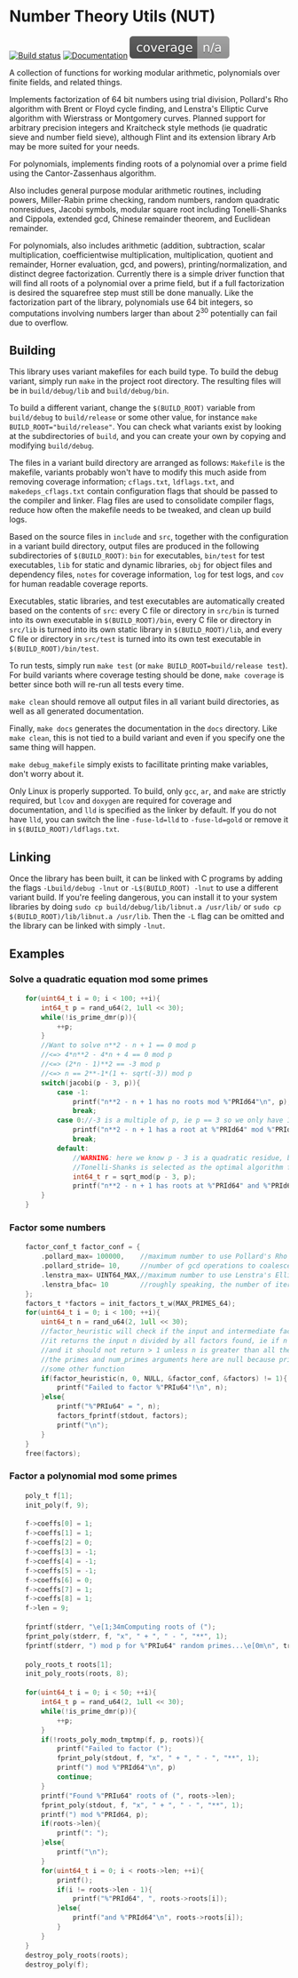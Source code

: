 # Number Theory Utils (NUT)

[![Build status](https://ci.appveyor.com/api/projects/status/0uctn18i9nl5pmuj?svg=true)](https://ci.appveyor.com/project/hacatu/number-theory-utils)
[![Documentation](https://img.shields.io/badge/-documentation-gray)](docs/index.html)
[![Coverage](build/debug/coverage.svg)](build/debug/cov/index.html)

A collection of functions for working modular arithmetic, polynomials over finite fields, and related things.

Implements factorization of 64 bit numbers using trial division, Pollard's Rho algorithm with Brent or Floyd
cycle finding, and Lenstra's Elliptic Curve algorithm with Wierstrass or Montgomery curves.  Planned support
for arbitrary precision integers and Kraitcheck style methods (ie quadratic sieve and number field sieve),
although Flint and its extension library Arb may be more suited for your needs.

For polynomials, implements finding roots of a polynomial over a prime field using the Cantor-Zassenhaus algorithm.

Also includes general purpose modular arithmetic routines, including powers, Miller-Rabin prime checking,
random numbers, random quadratic nonresidues, Jacobi symbols, modular square root including Tonelli-Shanks
and Cippola, extended gcd, Chinese remainder theorem, and Euclidean remainder.

For polynomials, also includes arithmetic (addition, subtraction, scalar multiplication, coefficientwise multiplication,
multiplication, quotient and remainder, Horner evaluation, gcd, and powers), printing/normalization,
and distinct degree factorization.  Currently there is a simple driver function that will find all roots
of a polynomial over a prime field, but if a full factorization is desired the squarefree step must still be done manually.
Like the factorization part of the library, polynomials use 64 bit integers, so computations involving numbers larger than
about 2<sup>30</sup> potentially can fail due to overflow.

## Building

This library uses variant makefiles for each build type.  To build the debug variant, simply run `make`
in the project root directory.  The resulting files will be in `build/debug/lib` and `build/debug/bin`.

To build a different variant, change the `$(BUILD_ROOT)` variable from `build/debug` to `build/release`
or some other value, for instance `make BUILD_ROOT="build/release"`.  You can check what variants exist
by looking at the subdirectories of `build`, and you can create your own by copying and modifying `build/debug`.

The files in a variant build directory are arranged as follows: `Makefile` is the makefile, variants
probably won't have to modify this much aside from removing coverage information; `cflags.txt`,
`ldflags.txt`, and `makedeps_cflags.txt` contain configuration flags that should be passed to the compiler
and linker.  Flag files are used to consolidate compiler flags, reduce how often the makefile needs to be
tweaked, and clean up build logs.

Based on the source files in `include` and `src`, together with the configuration in a variant build directory,
output files are produced in the following subdirectories of `$(BUILD_ROOT)`: `bin` for executables, `bin/test`
for test executables, `lib` for static and dynamic libraries, `obj` for object files and dependency files,
`notes` for coverage information, `log` for test logs, and `cov` for human readable coverage reports.

Executables, static libraries, and test executables are automatically created based on the contents of `src`:
every C file or directory in `src/bin` is turned into its own executable in `$(BUILD_ROOT)/bin`, every C file
or directory in `src/lib` is turned into its own static library in `$(BUILD_ROOT)/lib`, and every C file or
directory in `src/test` is turned into its own test executable in `$(BUILD_ROOT)/bin/test`.

To run tests, simply run `make test` (or `make BUILD_ROOT=build/release test`).  For build variants where
coverage testing should be done, `make coverage` is better since both will re-run all tests every time.

`make clean` should remove all output files in all variant build directories, as well as all generated
documentation.

Finally, `make docs` generates the documentation in the `docs` directory.  Like `make clean`, this is not
tied to a build variant and even if you specify one the same thing will happen.

`make debug_makefile` simply exists to facillitate printing make variables, don't worry about it.

Only Linux is properly supported.  To build, only `gcc`, `ar`, and `make` are strictly required, but `lcov`
and `doxygen` are required for coverage and documentation, and `lld` is specified as the linker by default.
If you do not have `lld`, you can switch the line `-fuse-ld=lld` to `-fuse-ld=gold` or remove it in
`$(BUILD_ROOT)/ldflags.txt`.

## Linking
Once the library has been built, it can be linked with C programs by adding the flags `-Lbuild/debug -lnut`
or `-L$(BUILD_ROOT) -lnut` to use a different variant build.  If you're feeling dangerous, you can install
it to your system libraries by doing `sudo cp build/debug/lib/libnut.a /usr/lib/` or
`sudo cp $(BUILD_ROOT)/lib/libnut.a /usr/lib`.  Then the `-L` flag can be omitted and the library can be
linked with simply `-lnut`.

## Examples

### Solve a quadratic equation mod some primes
```C
	for(uint64_t i = 0; i < 100; ++i){
		int64_t p = rand_u64(2, 1ull << 30);
		while(!is_prime_dmr(p)){
			++p;
		}
		//Want to solve n**2 - n + 1 == 0 mod p
		//<=> 4*n**2 - 4*n + 4 == 0 mod p
		//<=> (2*n - 1)**2 == -3 mod p
		//<=> n == 2**-1*(1 +- sqrt(-3)) mod p
		switch(jacobi(p - 3, p)){
			case -1:
				printf("n**2 - n + 1 has no roots mod %"PRId64"\n", p);
				break;
			case 0://-3 is a multiple of p, ie p == 3 so we only have 1 solution
				printf("n**2 - n + 1 has a root at %"PRId64" mod %"PRId64"\n", (p + 1)/2, p);
				break;
			default:
				//WARNING: here we know p - 3 is a quadratic residue, but sqrt_mod does not check this and thus if a nonresidue is given and
				//Tonelli-Shanks is selected as the optimal algorithm for this p, this would be an infinite loop
				int64_t r = sqrt_mod(p - 3, p);
				printf("n**2 - n + 1 has roots at %"PRId64" and %"PRId64" mod %"PRId64"\n", mod((p + 1)/2*(1 + r), p), mod((p + 1)/2*(1 - r), p), p);
		}
	}
```

### Factor some numbers
```C
	factor_conf_t factor_conf = {
		.pollard_max= 100000,    //maximum number to use Pollard's Rho algorithm for
		.pollard_stride= 10,     //number of gcd operations to coalesce, decreases time for a single iteration at the cost of potentially doing twice this many extra iterations
		.lenstra_max= UINT64_MAX,//maximum number to use Lenstra's Elliptic Curve algorithm for
		.lenstra_bfac= 10        //roughly speaking, the number of iterations to try before picking a new random point and curve
	};
	factors_t *factors = init_factors_t_w(MAX_PRIMES_64);
	for(uint64_t i = 0; i < 100; ++i){
		uint64_t n = rand_u64(2, 1ull << 30);
		//factor_heuristic will check if the input and intermediate factors are prime
		//it returns the input n divided by all factors found, ie if n is factored completely it returns 1,
		//and it should not return > 1 unless n is greater than all the *_max fields in factor_conf and composite.
		//the primes and num_primes arguments here are null because primes for trial division must be generated by
		//some other function
		if(factor_heuristic(n, 0, NULL, &factor_conf, &factors) != 1){
			printf("Failed to factor %"PRIu64"!\n", n);
		}else{
			printf("%"PRIu64" = ", n);
			factors_fprintf(stdout, factors);
			printf("\n");
		}
	}
	free(factors);
```

### Factor a polynomial mod some primes
```C
	poly_t f[1];
	init_poly(f, 9);
	
	f->coeffs[0] = 1;
	f->coeffs[1] = 1;
	f->coeffs[2] = 0;
	f->coeffs[3] = -1;
	f->coeffs[4] = -1;
	f->coeffs[5] = -1;
	f->coeffs[6] = 0;
	f->coeffs[7] = 1;
	f->coeffs[8] = 1;
	f->len = 9;
	
	fprintf(stderr, "\e[1;34mComputing roots of (");
	fprint_poly(stderr, f, "x", " + ", " - ", "**", 1);
	fprintf(stderr, ") mod p for %"PRIu64" random primes...\e[0m\n", trials);
	
	poly_roots_t roots[1];
	init_poly_roots(roots, 8);
	
	for(uint64_t i = 0; i < 50; ++i){
		int64_t p = rand_u64(2, 1ull << 30);
		while(!is_prime_dmr(p)){
			++p;
		}
		if(!roots_poly_modn_tmptmp(f, p, roots)){
			printf("Failed to factor (");
			fprint_poly(stdout, f, "x", " + ", " - ", "**", 1);
			printf(") mod %"PRId64"\n", p)
			continue;
		}
		printf("Found %"PRIu64" roots of (", roots->len);
		fprint_poly(stdout, f, "x", " + ", " - ", "**", 1);
		printf(") mod %"PRId64, p);
		if(roots->len){
			printf(": ");
		}else{
			printf("\n");
		}
		for(uint64_t i = 0; i < roots->len; ++i){
			printf();
			if(i != roots->len - 1){
				printf("%"PRId64", ", roots->roots[i]);
			}else{
				printf("and %"PRId64"\n", roots->roots[i]);
			}
		}
	}
	destroy_poly_roots(roots);
	destroy_poly(f);
```

